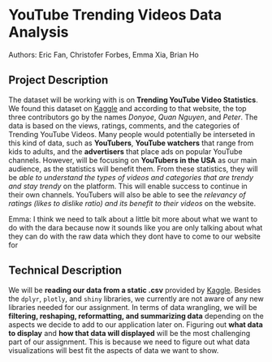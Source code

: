 # YouTube Trending Videos Data Analysis
Authors: Eric Fan, Christofer Forbes, Emma Xia, Brian Ho

## Project Description
The dataset will be working with is on **Trending YouTube Video Statistics**. We found this dataset on [Kaggle](https://www.kaggle.com/datasnaek/youtube-new/data) and according to that website, the top three contributors go by the names _Donyoe_, _Quan Nguyen_, and _Peter_. The data is based on the views, ratings, comments, and the categories of Trending YouTube Videos. Many people would potentially be interseted in this kind of data, such as **YouTubers**, **YouTube watchers** that range from kids to adults, and the **advertisers** that place ads on popular YouTube channels. However, will be focusing on **YouTubers in the USA** as our main audience, as the statistics will benefit them. From these statistics, they will be _able to understand the types of videos and categories that are trendy and stay trendy_ on the platform. This will enable success to continue in their own channels. YouTubers will also be able to see the _relevancy of ratings (likes to dislike ratio) and its benefit to their videos_ on the website.

Emma: I think we need to talk about a little bit more about what we want to do with the dara because now it sounds like you are only talking about what they can do with the raw data which they dont have to come to our website for

## Technical Description
We will be **reading our data from a static .csv** provided by [Kaggle](https://www.kaggle.com/datasnaek/youtube-new/data). Besides the `dplyr`, `plotly`, and `shiny` libraries, we currently are not aware of any new libraries needed for our assignment. In terms of data wrangling, we will be **filtering, reshaping, reformatting, and summarizing data** depending on the aspects we decide to add to our application later on. Figuring out **what data to display** and **how that data will displayed** will be the most challenging part of our assignment. This is because we need to figure out what data visualizations will best fit the aspects of data we want to show. 
